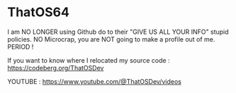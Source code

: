 # ThatOS64
  
I am NO LONGER using Github do to their "GIVE US ALL YOUR INFO" stupid policies. NO Microcrap, you are NOT going to make a profile out of me. PERIOD !  
  
If you want to know where I relocated my source code : https://codeberg.org/ThatOSDev
  
YOUTUBE : https://www.youtube.com/@ThatOSDev/videos  
